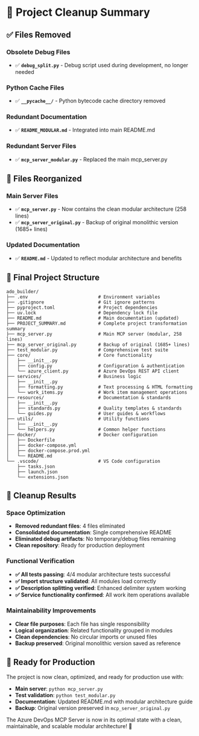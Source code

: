# 🧹 Project Cleanup Summary

## ✅ Files Removed

### Obsolete Debug Files
- ✅ **`debug_split.py`** - Debug script used during development, no longer needed

### Python Cache Files
- ✅ **`__pycache__/`** - Python bytecode cache directory removed

### Redundant Documentation
- ✅ **`README_MODULAR.md`** - Integrated into main README.md

### Redundant Server Files
- ✅ **`mcp_server_modular.py`** - Replaced the main mcp_server.py

## 📁 Files Reorganized

### Main Server Files
- ✅ **`mcp_server.py`** - Now contains the clean modular architecture (258 lines)
- ✅ **`mcp_server_original.py`** - Backup of original monolithic version (1685+ lines)

### Updated Documentation
- ✅ **`README.md`** - Updated to reflect modular architecture and benefits

## 🎯 Final Project Structure

```
ado_builder/
├── .env                          # Environment variables
├── .gitignore                    # Git ignore patterns
├── pyproject.toml                # Project dependencies
├── uv.lock                       # Dependency lock file
├── README.md                     # Main documentation (updated)
├── PROJECT_SUMMARY.md            # Complete project transformation summary
├── mcp_server.py                 # Main MCP server (modular, 258 lines)
├── mcp_server_original.py        # Backup of original (1685+ lines)
├── test_modular.py               # Comprehensive test suite
├── core/                         # Core functionality
│   ├── __init__.py
│   ├── config.py                 # Configuration & authentication
│   └── azure_client.py           # Azure DevOps REST API client
├── services/                     # Business logic
│   ├── __init__.py
│   ├── formatting.py             # Text processing & HTML formatting
│   └── work_items.py             # Work item management operations
├── resources/                    # Documentation & standards
│   ├── __init__.py
│   ├── standards.py              # Quality templates & standards
│   └── guides.py                 # User guides & workflows
├── utils/                        # Utility functions
│   ├── __init__.py
│   └── helpers.py                # Common helper functions
├── docker/                       # Docker configuration
│   ├── Dockerfile
│   ├── docker-compose.yml
│   ├── docker-compose.prod.yml
│   └── README.md
└── .vscode/                      # VS Code configuration
    ├── tasks.json
    ├── launch.json
    └── extensions.json
```

## 🎉 Cleanup Results

### Space Optimization
- **Removed redundant files**: 4 files eliminated
- **Consolidated documentation**: Single comprehensive README
- **Eliminated debug artifacts**: No temporary/debug files remaining
- **Clean repository**: Ready for production deployment

### Functional Verification
- **✅ All tests passing**: 4/4 modular architecture tests successful
- **✅ Import structure validated**: All modules load correctly
- **✅ Description splitting verified**: Enhanced delimiter system working
- **✅ Service functionality confirmed**: All work item operations available

### Maintainability Improvements
- **Clear file purposes**: Each file has single responsibility
- **Logical organization**: Related functionality grouped in modules  
- **Clean dependencies**: No circular imports or unused files
- **Backup preserved**: Original monolithic version saved as reference

## 🚀 Ready for Production

The project is now clean, optimized, and ready for production use with:
- **Main server**: `python mcp_server.py`
- **Test validation**: `python test_modular.py`
- **Documentation**: Updated README.md with modular architecture guide
- **Backup**: Original version preserved in `mcp_server_original.py`

The Azure DevOps MCP Server is now in its optimal state with a clean, maintainable, and scalable modular architecture! 🎯
